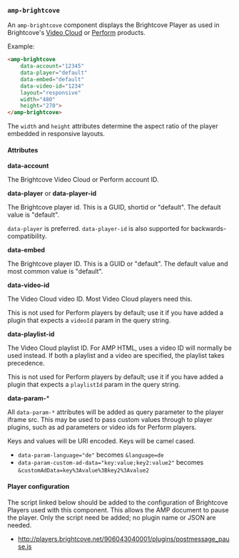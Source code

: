 <!---
Copyright 2015 Brightcove. All Rights Reserved.

Licensed under the Apache License, Version 2.0 (the "License");
you may not use this file except in compliance with the License.
You may obtain a copy of the License at

      http://www.apache.org/licenses/LICENSE-2.0

Unless required by applicable law or agreed to in writing, software
distributed under the License is distributed on an "AS-IS" BASIS,
WITHOUT WARRANTIES OR CONDITIONS OF ANY KIND, either express or implied.
See the License for the specific language governing permissions and
limitations under the License.
-->

### <a name="amp-brightcove"></a> `amp-brightcove`

An `amp-brightcove` component displays the Brightcove Player as used in Brightcove's [Video Cloud](https://www.brightcove.com/en/online-video-platform) or [Perform](https://www.brightcove.com/en/perform) products.

Example:
```html
<amp-brightcove
    data-account="12345"
    data-player="default"
    data-embed="default"
    data-video-id="1234"
    layout="responsive"
    width="480" 
    height="270">
</amp-brightcove>
```

The `width` and `height` attributes determine the aspect ratio of the player embedded in responsive layouts.

#### Attributes

**data-account**

The Brightcove Video Cloud or Perform account ID.

**data-player** or **data-player-id**

The Brightcove player id. This is a GUID, shortid or "default". The default value is "default".

`data-player` is preferred. `data-player-id` is also supported for backwards-compatibility.

**data-embed**

The Brightcove player ID. This is a GUID or "default". The default value and most common value is "default".

**data-video-id**

The Video Cloud video ID. Most Video Cloud players need this.

This is not used for Perform players by default; use it if you have added a plugin that expects a `videoId` param in the query string.

**data-playlist-id**

The Video Cloud playlist ID. For AMP HTML, uses a video ID will normally be used instead. If both a playlist and a video are specified, the playlist takes precedence.

This is not used for Perform players by default; use it if you have added a plugin that expects a `playlistId` param in the query string.

**data-param-***

All `data-param-*` attributes will be added as query parameter to the player iframe src. This may be used to pass custom values through to player plugins, such as ad parameters or video ids for Perform players.

Keys and values will be URI encoded. Keys will be camel cased.

- `data-param-language="de"` becomes `&language=de`
- `data-param-custom-ad-data="key:value;key2:value2"` becomes `&customAdData=key%3Avalue%3Bkey2%3Avalue2`

#### Player configuration

The script linked below should be added to the configuration of Brightcove Players used with this component. This allows the AMP document to pause the player. Only the script need be added; no plugin name or JSON are needed.

 * http://players.brightcove.net/906043040001/plugins/postmessage_pause.js
